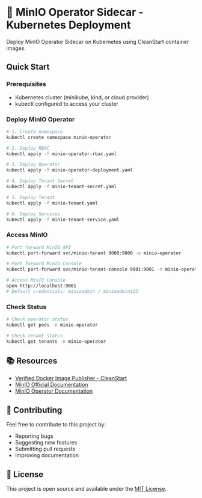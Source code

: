 # 🚀 MinIO Operator Sidecar - Kubernetes Deployment

Deploy MinIO Operator Sidecar on Kubernetes using CleanStart container images.

## Quick Start

### Prerequisites
- Kubernetes cluster (minikube, kind, or cloud provider)
- kubectl configured to access your cluster

### Deploy MinIO Operator
```bash
# 1. Create namespace
kubectl create namespace minio-operator

# 2. Deploy RBAC
kubectl apply -f minio-operator-rbac.yaml

# 3. Deploy Operator
kubectl apply -f minio-operator-deployment.yaml

# 4. Deploy Tenant Secret
kubectl apply -f minio-tenant-secret.yaml

# 5. Deploy Tenant
kubectl apply -f minio-tenant.yaml

# 6. Deploy Services
kubectl apply -f minio-tenant-service.yaml
```

### Access MinIO
```bash
# Port forward MinIO API
kubectl port-forward svc/minio-tenant 9000:9000 -n minio-operator

# Port forward MinIO Console
kubectl port-forward svc/minio-tenant-console 9001:9001 -n minio-operator

# Access MinIO Console
open http://localhost:9001
# Default credentials: minioadmin / minioadmin123
```

### Check Status
```bash
# Check operator status
kubectl get pods -n minio-operator

# Check tenant status
kubectl get tenants -n minio-operator
```

## 📚 Resources

- [Verified Docker Image Publisher - CleanStart](https://cleanstart.com/)
- [MinIO Official Documentation](https://docs.min.io/)
- [MinIO Operator Documentation](https://docs.min.io/docs/minio-operator-quickstart-guide.html)

## 🤝 Contributing

Feel free to contribute to this project by:
- Reporting bugs
- Suggesting new features
- Submitting pull requests
- Improving documentation

## 📄 License
This project is open source and available under the [MIT License](LICENSE).
